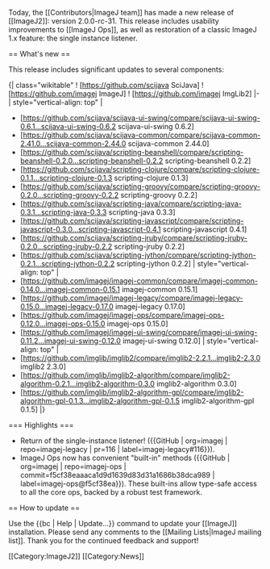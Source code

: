Today, the [[Contributors|ImageJ team]] has made a new release of [[ImageJ2]]: version 2.0.0-rc-31. This release includes usability improvements to [[ImageJ Ops]], as well as restoration of a classic ImageJ 1.x feature: the single instance listener.

== What's new ==

This release includes significant updates to several components:

{| class="wikitable"
! [https://github.com/scijava SciJava]
! [https://github.com/imagej ImageJ]
! [https://github.com/imagej ImgLib2]
|-
| style="vertical-align: top" |
* [https://github.com/scijava/scijava-ui-swing/compare/scijava-ui-swing-0.6.1...scijava-ui-swing-0.6.2 scijava-ui-swing 0.6.2]
* [https://github.com/scijava/scijava-common/compare/scijava-common-2.41.0...scijava-common-2.44.0 scijava-common 2.44.0]
* [https://github.com/scijava/scripting-beanshell/compare/scripting-beanshell-0.2.0...scripting-beanshell-0.2.2 scripting-beanshell 0.2.2]
* [https://github.com/scijava/scripting-clojure/compare/scripting-clojure-0.1.1...scripting-clojure-0.1.3 scripting-clojure 0.1.3]
* [https://github.com/scijava/scripting-groovy/compare/scripting-groovy-0.2.0...scripting-groovy-0.2.2 scripting-groovy 0.2.2]
* [https://github.com/scijava/scripting-java/compare/scripting-java-0.3.1...scripting-java-0.3.3 scripting-java 0.3.3]
* [https://github.com/scijava/scripting-javascript/compare/scripting-javascript-0.3.0...scripting-javascript-0.4.1 scripting-javascript 0.4.1]
* [https://github.com/scijava/scripting-jruby/compare/scripting-jruby-0.2.0...scripting-jruby-0.2.2 scripting-jruby 0.2.2]
* [https://github.com/scijava/scripting-jython/compare/scripting-jython-0.2.1...scripting-jython-0.2.2 scripting-jython 0.2.2]
| style="vertical-align: top" |
* [https://github.com/imagej/imagej-common/compare/imagej-common-0.14.0...imagej-common-0.15.1 imagej-common 0.15.1]
* [https://github.com/imagej/imagej-legacy/compare/imagej-legacy-0.15.0...imagej-legacy-0.17.0 imagej-legacy 0.17.0]
* [https://github.com/imagej/imagej-ops/compare/imagej-ops-0.12.0...imagej-ops-0.15.0 imagej-ops 0.15.0]
* [https://github.com/imagej/imagej-ui-swing/compare/imagej-ui-swing-0.11.2...imagej-ui-swing-0.12.0 imagej-ui-swing 0.12.0]
| style="vertical-align: top" |
* [https://github.com/imglib/imglib2/compare/imglib2-2.2.1...imglib2-2.3.0 imglib2 2.3.0]
* [https://github.com/imglib/imglib2-algorithm/compare/imglib2-algorithm-0.2.1...imglib2-algorithm-0.3.0 imglib2-algorithm 0.3.0]
* [https://github.com/imglib/imglib2-algorithm-gpl/compare/imglib2-algorithm-gpl-0.1.3...imglib2-algorithm-gpl-0.1.5 imglib2-algorithm-gpl 0.1.5]
|}

=== Highlights ===

* Return of the single-instance listener! ({{GitHub | org=imagej | repo=imagej-legacy | pr=116 | label=imagej-legacy#116}}).
* ImageJ Ops now has convenient "built-in" methods ({{GitHub | org=imagej | repo=imagej-ops | commit=f5cf38eaaaca1d9d1639d83d31a1686b38dca989 | label=imagej-ops@f5cf38ea}}). These built-ins allow type-safe access to all the core ops, backed by a robust test framework.

== How to update ==

Use the {{bc | Help | Update...}} command to update your [[ImageJ]] installation. Please send any comments to the [[Mailing Lists|ImageJ mailing list]]. Thank you for the continued feedback and support!

[[Category:ImageJ2]]
[[Category:News]]
